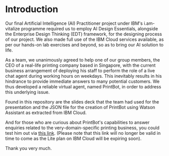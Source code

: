 # Introduction

Our final Artificial Intelligence (AI) Practitioner project under IBM's i.am-vitalize programme required us to employ AI Design Essentials, alongside the Enterprise Design Thinking (EDT) framework, for the designing process of our project. We also made full use of the IBM Cloud services available, as per our hands-on lab exercises and beyond, so as to bring our AI solution to life.

As a team, we unanimously agreed to help one of our group members, the CEO of a real-life printing company based in Singapore, with the current business arrangement of deploying his staff to perform the role of a live chat agent during working hours on weekdays. This inevitably results in his hindrance to provide immediate answers to many potential customers. We thus developed a reliable virtual agent, named PrintBot, in order to address this underlying issue.

Found in this repository are the slides deck that the team had used for the presentation and the JSON file for the creation of PrintBot using Watson Assistant as extracted from IBM Cloud.

And for those who are curious about PrintBot's capabilities to answer enquiries related to the very-domain-specific printing business, you could test him out via [this link](https://web-chat.global.assistant.watson.cloud.ibm.com/preview.html?region=us-south&integrationID=2479f2d0-0657-49f4-b14b-ff4d13ad1a15&serviceInstanceID=8d13096d-21ed-4bdf-9600-882045e8086d).
(Please note that this link will no longer be valid in time to come as the Lite plan on IBM Cloud will be expiring soon).

Thank you very much.
